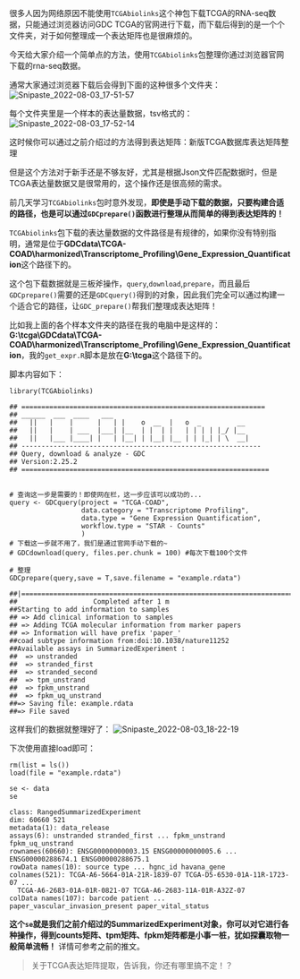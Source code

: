很多人因为网络原因不能使用`TCGAbiolinks`这个神包下载TCGA的RNA-seq数据，只能通过浏览器访问GDC TCGA的官网进行下载，而下载后得到的是一个个文件夹，对于如何整理成一个表达矩阵也是很麻烦的。

今天给大家介绍一个简单点的方法，使用`TCGAbiolinks`包整理你通过浏览器官网下载的rna-seq数据。

通常大家通过浏览器下载后会得到下面的这种很多个文件夹：
![Snipaste_2022-08-03_17-51-57](https://aliyun-bucket0324.oss-cn-shanghai.aliyuncs.com/img/Snipaste_2022-08-03_17-51-57.png)

每个文件夹里是一个样本的表达量数据，tsv格式的：
![Snipaste_2022-08-03_17-52-14](https://aliyun-bucket0324.oss-cn-shanghai.aliyuncs.com/img/Snipaste_2022-08-03_17-52-14.png)

这时候你可以通过之前介绍过的方法得到表达矩阵：新版TCGA数据库表达矩阵整理

但是这个方法对于新手还是不够友好，尤其是根据Json文件匹配数据时，但是TCGA表达量数据又是很常用的，这个操作还是很高频的需求。

前几天学习`TCGAbiolinks`包时意外发现，**即使是手动下载的数据，只要构建合适的路径，也是可以通过`GDCprepare()`函数进行整理从而简单的得到表达矩阵的！**

`TCGAbiolinks`包下载的表达量数据的文件路径是有规律的，如果你没有特别指明，通常是位于**GDCdata\TCGA-COAD\harmonized\Transcriptome_Profiling\Gene_Expression_Quantification**这个路径下的。

这个包下载数据就是三板斧操作，`query`,`download`,`prepare`，而且最后`GDCprepare()`需要的还是`GDCquery()`得到的对象，因此我们完全可以通过构建一个适合它的路径，让`GDC_prepare()`帮我们整理成表达矩阵！

比如我上面的各个样本文件夹的路径在我的电脑中是这样的：**G:\tcga\GDCdata\TCGA-COAD\harmonized\Transcriptome_Profiling\Gene_Expression_Quantification**，我的`get_expr.R`脚本是放在**G:\tcga**这个路径下的。

脚本内容如下：

```{r}
library(TCGAbiolinks)

## =============================================================
## ______  ___  ____   ___                                        
##   ||   |    |      |   | |    o  __  |   o  _         __         
##   ||   |    | ___  |___| |__  | |  | |   | | | | |_/ |__         
##   ||   |___ |____| |   | |__| | |__| |__ | | |_| | \  __|       
## ------------------------------------------------------------
## Query, download & analyze - GDC                  
## Version:2.25.2
## ==============================================================


# 查询这一步是需要的！即使网在栏，这一步应该可以成功的...
query <- GDCquery(project = "TCGA-COAD",
                  data.category = "Transcriptome Profiling",
                  data.type = "Gene Expression Quantification",
                  workflow.type = "STAR - Counts"
                  )
# 下载这一步就不用了，我们是通过官网手动下载的~
# GDCdownload(query, files.per.chunk = 100) #每次下载100个文件
  
# 整理
GDCprepare(query,save = T,save.filename = "example.rdata")

##|===============================================================================|100%   ##                   Completed after 1 m 
##Starting to add information to samples
## => Add clinical information to samples
## => Adding TCGA molecular information from marker papers
## => Information will have prefix 'paper_' 
##coad subtype information from:doi:10.1038/nature11252
##Available assays in SummarizedExperiment : 
##  => unstranded
##  => stranded_first
##  => stranded_second
##  => tpm_unstrand
##  => fpkm_unstrand
##  => fpkm_uq_unstrand
##=> Saving file: example.rdata
##=> File saved
```

这样我们的数据就整理好了：
![Snipaste_2022-08-03_18-22-19](https://aliyun-bucket0324.oss-cn-shanghai.aliyuncs.com/img/Snipaste_2022-08-03_18-22-19.png)

下次使用直接load即可：

```{r}
rm(list = ls())
load(file = "example.rdata")

se <- data
se

class: RangedSummarizedExperiment 
dim: 60660 521 
metadata(1): data_release
assays(6): unstranded stranded_first ... fpkm_unstrand fpkm_uq_unstrand
rownames(60660): ENSG00000000003.15 ENSG00000000005.6 ... ENSG00000288674.1 ENSG00000288675.1
rowData names(10): source type ... hgnc_id havana_gene
colnames(521): TCGA-A6-5664-01A-21R-1839-07 TCGA-D5-6530-01A-11R-1723-07 ...
  TCGA-A6-2683-01A-01R-0821-07 TCGA-A6-2683-11A-01R-A32Z-07
colData names(107): barcode patient ... paper_vascular_invasion_present paper_vital_status
```

**这个`se`就是我们之前介绍过的SummarizedExperiment对象，你可以对它进行各种操作，得到counts矩阵、tpm矩阵、fpkm矩阵都是小事一桩，犹如探囊取物一般简单流畅！** 详情可参考之前的推文。

>关于TCGA表达矩阵提取，告诉我，你还有哪里搞不定！？